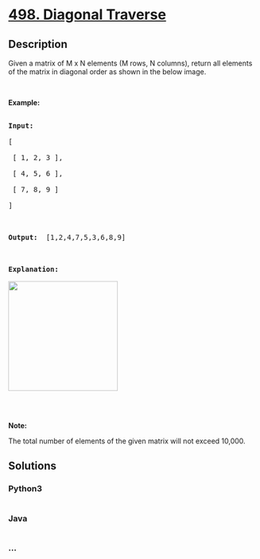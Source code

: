 # [498. Diagonal Traverse](https://leetcode.com/problems/diagonal-traverse)

## Description
<p>Given a matrix of M x N elements (M rows, N columns), return all elements of the matrix in diagonal order as shown in the below image.</p>



<p>&nbsp;</p>



<p><b>Example:</b></p>



<pre>

<b>Input:</b>

[

 [ 1, 2, 3 ],

 [ 4, 5, 6 ],

 [ 7, 8, 9 ]

]



<b>Output:</b>  [1,2,4,7,5,3,6,8,9]



<b>Explanation:</b>

<img src="https://assets.leetcode.com/uploads/2018/10/12/diagonal_traverse.png" style="width: 220px;" />

</pre>



<p>&nbsp;</p>



<p><b>Note:</b></p>



<p>The total number of elements of the given matrix will not exceed 10,000.</p>




## Solutions


<!-- tabs:start -->

### **Python3**

```python

```

### **Java**

```java

```

### **...**
```

```

<!-- tabs:end -->